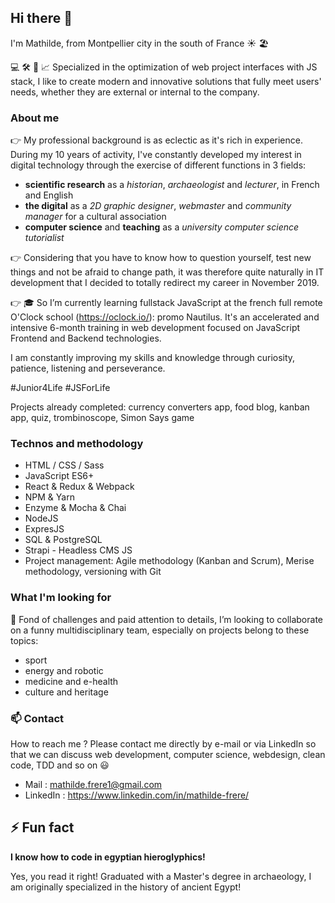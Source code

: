 ## Hi there 👋

I'm Mathilde, from Montpellier city in the south of France ☀️ 🏖️

💻 🛠 🎨 📈 Specialized in the optimization of web project interfaces with JS stack, I like to create modern and innovative solutions that fully meet users' needs, whether they are external or internal to the company.

### About me

👉 My professional background is as eclectic as it's rich in experience. During my 10 years of activity, I've constantly developed my interest in digital technology through the exercise of different functions in 3 fields:
- **scientific research** as a *historian*, *archaeologist* and *lecturer*, in French and English
- **the digital** as a *2D graphic designer*, *webmaster* and *community manager* for a cultural association
- **computer science** and **teaching** as a *university computer science tutorialist*

👉 Considering that you have to know how to question yourself, test new things and not be afraid to change path, it was therefore quite naturally in IT development that I decided to totally redirect my career in November 2019.

👉 🎓 So I’m currently learning fullstack JavaScript at the french full remote O'Clock school (https://oclock.io/): promo Nautilus.
It's an accelerated and intensive 6-month training in web development focused on JavaScript Frontend and Backend technologies.

I am constantly improving my skills and knowledge through curiosity, patience, listening and perseverance.

#Junior4Life  #JSForLife

Projects already completed: currency converters app, food blog, kanban app, quiz, trombinoscope, Simon Says game

### Technos and methodology

- HTML / CSS / Sass
- JavaScript ES6+
- React & Redux & Webpack
- NPM & Yarn
- Enzyme & Mocha & Chai
- NodeJS
- ExpresJS
- SQL & PostgreSQL
- Strapi - Headless CMS JS
- Project management: Agile methodology (Kanban and Scrum), Merise methodology, versioning with Git

### What I'm looking for
🤝 Fond of challenges and paid attention to details, I’m looking to collaborate on a funny multidisciplinary team, especially on projects belong to these topics:
- sport
- energy and robotic
- medicine and e-health
- culture and heritage

### 📫 Contact

How to reach me ? Please contact me directly by e-mail or via LinkedIn so that we can discuss web development, computer science, webdesign, clean code, TDD and so on 😃
- Mail : mathilde.frere1@gmail.com
- LinkedIn : https://www.linkedin.com/in/mathilde-frere/

## ⚡ Fun fact

**I know how to code in egyptian hieroglyphics!**

Yes, you read it right!
Graduated with a Master's degree in archaeology, I am originally specialized in the history of ancient Egypt!
